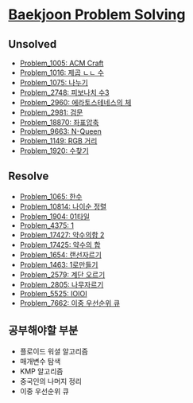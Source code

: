 # [Baekjoon Problem Solving](https://www.acmicpc.net/)

## Unsolved
 - [Problem_1005: ACM Craft](Problem_1000~1999/Problem_1005)
 - [Problem_1016: 제곱 ㄴㄴ 수](Problem_1000~1999/Problem_1016)
 - [Problem_1075: 나누기](Problem_1000~1999/Problem_1075)
 - [Problem_2748: 피보나치 수3](Problem_2000~2999/Problem_2749)
 - [Problem_2960: 에라토스테네스의 체](Problem_2000~2999/Problem_2960)
 - [Problem_2981: 검문](Problem_2000~2999/Problem_2981)
 - [Problem_18870: 좌표압축](Problem_18000~18999/Problem_18870)
 - [Problem_9663: N-Queen](Problem_9000~9999/Problem_9663)
 - [Problem_1149: RGB 거리](Problem_1000~1999/Problem_1149)
 - [Problem_1920: 수찾기](Problem_1000~1999/Problem_1920)

## Resolve
 - [Problem_1065: 한수](Problem_1000~1999/Problem_1065)
 - [Problem_10814: 나이순 정렬](Problem_10000~10999/Problem_10814)
 - [Problem_1904: 01타일](Problem_1000~1999/Problem_1904)
 - [Problem_4375: 1](Problem_4000~4999/Problem_4375)
 - [Problem_17427: 약수의합 2](Problem_17000~17999/Problem_17427/)
 - [Problem_17425: 약수의 합](Problem_17000~17999/Problem_17425/)
 - [Problem_1654: 랜선자르기](Problem_1000~1999/Problem_1654)
 - [Problem_1463: 1로만들기](Problem_1000~1999/Problem_1463)
 - [Problem_2579: 계단 오르기](Problem_2000~2999/Problem_2579)
 - [Problem_2805: 나무자르기](Problem_2000~2999/Problem_2805)
 - [Problem_5525: IOIOI](Probme_5000~5999/Problem_5525)
 - [Problem_7662: 이중 우선순위 큐](Problem_7000~7999/Problem_7662)
 
 ## 공부해야할 부분
  - 플로이드 워셜 알고리즘
  - 매개변수 탐색
  - KMP 알고리즘
  - 중국인의 나머지 정리
  - 이중 우선순위 큐